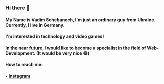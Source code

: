 ### Hi there 👋
#### My Name is Vadim Schebanech, I'm just an ordinary guy from Ukraine. Currently, I live in Germany.
#### I'm interested in technology and video games!
#### In the near future, I would like to become a specialist in the field of Web-Development. (It would be very nice 😄)
#### How to reach me: 
#### - [Instagram](https://www.instagram.com/_sheba_13/)

<!--
**VadimSchebanech/VadimSchebanech** is a ✨ _special_ ✨ repository because its `README.md` (this file) appears on your GitHub profile.

Here are some ideas to get you started:

- 🔭 I’m currently working on ...
- 🌱 I’m currently learning ...
- 👯 I’m looking to collaborate on ...
- 🤔 I’m looking for help with ...
- 💬 Ask me about ...
- 📫 How to reach me: ...
- 😄 Pronouns: ...
- ⚡ Fun fact: ...
-->
